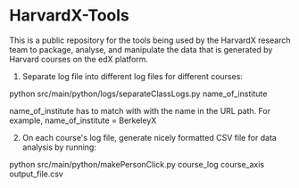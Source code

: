HarvardX-Tools
==============
This is a public repository for the tools being used by the HarvardX research team to package, analyse, and manipulate
the data that is generated by Harvard courses on the edX platform. 

1) Separate log file into different log files for different courses:

python src/main/python/logs/separateClassLogs.py name_of_institute

name_of_institute has to match with with the name in the URL path. For example, name_of_institute = BerkeleyX

2) On each course's log file, generate nicely formatted CSV file for data analysis by running:

python src/main/python/makePersonClick.py course_log course_axis output_file.csv
